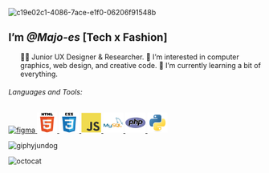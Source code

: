 ![c19e02c1-4086-7ace-e1f0-06206f91548b](https://github.com/Majo-es/Majo-es/assets/43044338/04a13209-35f6-4d6f-a675-33f0d1950ffe)

<h2> I’m <em> @Majo-es </em> [Tech x Fashion]</h2>
<ul> 
<il> 👩‍💻 Junior UX Designer & Researcher. </il>
<il> 👀 I’m interested in computer graphics, web design, and creative code. </il>  
<il> 🌱 I’m currently learning a bit of everything.</il>  
</ul>


<h6 align="left">Languages and Tools:</h6>

<p align="left"> 
  <a href="https://www.figma.com/" target="_blank" rel="noreferrer"> <img src="https://www.vectorlogo.zone/logos/figma/figma-icon.svg" alt="figma" width="40" height="40"/> </a> 
  <a href="https://www.w3.org/html/" target="_blank" rel="noreferrer"> 
    <img src="https://raw.githubusercontent.com/devicons/devicon/master/icons/html5/html5-original-wordmark.svg" alt="html5" width="40" height="40"/> </a>
  <a href="https://www.w3schools.com/css/" target="_blank" rel="noreferrer"> <img src="https://raw.githubusercontent.com/devicons/devicon/master/icons/css3/css3-original-wordmark.svg" alt="css3" width="40" height="40"/> </a>
  <a href="https://developer.mozilla.org/en-US/docs/Web/JavaScript" target="_blank" rel="noreferrer"> <img src="https://raw.githubusercontent.com/devicons/devicon/master/icons/javascript/javascript-original.svg" alt="javascript" width="40" height="40"/> </a> <a href="https://www.mysql.com/" target="_blank" rel="noreferrer"> <img src="https://raw.githubusercontent.com/devicons/devicon/master/icons/mysql/mysql-original-wordmark.svg" alt="mysql" width="40" height="40"/> </a> <a href="https://www.php.net" target="_blank" rel="noreferrer"> <img src="https://raw.githubusercontent.com/devicons/devicon/master/icons/php/php-original.svg" alt="php" width="40" height="40"/> </a> <a href="https://www.python.org" target="_blank" rel="noreferrer"> <img src="https://raw.githubusercontent.com/devicons/devicon/master/icons/python/python-original.svg" alt="python" width="40" height="40"/> </a> </p>



![giphyjundog](https://user-images.githubusercontent.com/43044338/227368857-52958296-7b7b-4c2e-a591-c3a4899cf493.gif) 




![octocat](https://github.com/Majo-es/Majo-es/assets/43044338/47a69978-5535-429e-af20-710ef7b84486)
